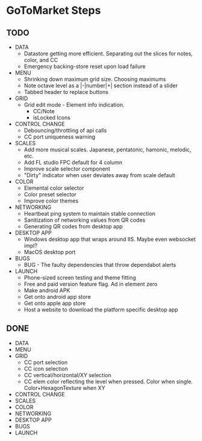 # GoToMarket Steps

## TODO

- DATA
  - Datastore getting more efficient. Separating out the slices for notes, color, and CC
  - Emergency backing-store reset upon load failure
- MENU
  - Shrinking down maximum grid size. Choosing maximums
  - Note octave level as a |-|number|+| section instead of a slider
  - Tabbed header to replace buttons
- GRID
  - Grid edit mode - Element info indication.
    - CC/Note
    - isLocked Icons
- CONTROL CHANGE
  - Debouncing/throttling of api calls
  - CC port uniqueness warning
- SCALES
  - Add more musical scales. Japanese, pentatonic, hamonic, melodic, etc.
  - Add FL studio FPC default for 4 column
  - Improve scale selector component
  - "Dirty" indicator when user deviates away from scale default
- COLOR
  - Elemental color selector
  - Color preset selector
  - Improve color themes
- NETWORKING
  - Heartbeat ping system to maintain stable connection
  - Sanitization of networking values from QR codes
  - Generating QR codes from desktop app
- DESKTOP APP
  - Windows desktop app that wraps around IIS. Maybe even websocket impl?
  - MacOS desktop port
- BUGS
  - BUG - The faulty dependencies that throw dependabot alerts
- LAUNCH
  - Phone-sized screen testing and theme fitting
  - Free and paid version feature flag. Ad in element zero
  - Make android APK
  - Get onto android app store
  - Get onto apple app store
  - Host a website to download the platform specific desktop app

## DONE

- DATA
- MENU
- GRID
  - CC port selection
  - CC icon selection
  - CC vertical/horizontal/XY selection
  - CC elem color reflecting the level when pressed. Color when single. Color+HexagonTexture when XY
- CONTROL CHANGE
- SCALES
- COLOR
- NETWORKING
- DESKTOP APP
- BUGS
- LAUNCH
